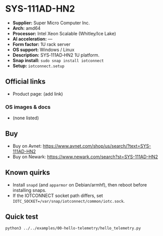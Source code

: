 # SYS-111AD-HN2

- **Supplier:** Super Micro Computer  Inc.
- **Arch:** amd64
- **Processor:** Intel Xeon Scalable (Whitley/Ice Lake)
- **AI acceleration:** —
- **Form factor:** 1U rack server
- **OS support:** Windows / Linux
- **Description:** SYS‑111AD‑HN2 1U platform.
- **Snap install:** `sudo snap install iotconnect`
- **Setup:** `iotconnect.setup`

## Official links
- Product page: (add link)

### OS images & docs
- (none listed)

## Buy
- Buy on Avnet: https://www.avnet.com/shop/us/search/?text=SYS-111AD-HN2
- Buy on Newark: https://www.newark.com/search?st=SYS-111AD-HN2

## Known quirks
- Install `snapd` (and `apparmor` on Debian/armhf), then reboot before installing snaps.
- If the IOTCONNECT socket path differs, set `IOTC_SOCKET=/var/snap/iotconnect/common/iotc.sock`.

## Quick test
```bash
python3 ../../examples/00-hello-telemetry/hello_telemetry.py
```
